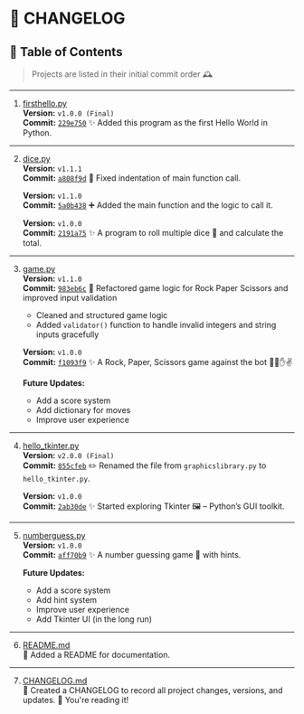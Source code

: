 # 📝 CHANGELOG

## 📜 Table of Contents

> Projects are listed in their initial commit order 🕰

---

1. [firsthello.py](./firsthello.py)  
   **Version:** `v1.0.0 (Final)`  
   **Commit:** [`229e750`](https://github.com/KokniDevloper/Python-Program/commit/299e750f68286a918137b2b5eb765bddb3e87584)
   ✨ Added this program as the first Hello World in Python.

---

2. [dice.py](./dice.py)  
   **Version:** `v1.1.1`  
   **Commit:** [`a808f9d`](https://github.com/KokniDevloper/Python-Program/commit/a808f9d99c3267abee832cd354778ef8b0c4dc85)
   🧱 Fixed indentation of main function call.

   **Version:** `v1.1.0`  
   **Commit:** [`5a0b438`](https://github.com/KokniDevloper/Python-Program/commit/5a0b4384b542d710c338c42a34ece01b9ed1d362) 
   ➕ Added the main function and the logic to call it.

   **Version:** `v1.0.0`  
   **Commit:** [`2191a75`](https://github.com/KokniDevloper/Python-Program/commit/2191a75f64e79c337cb50b77109219b3bf9c41c1) 
   ✨ A program to roll multiple dice 🎲 and calculate the total.

---

3. [game.py](./game.py)  
   **Version:** `v1.1.0`  
   **Commit:** [`983eb6c`](https://github.com/KokniDevloper/Python-Program/commit/983eb6cd1f1d489527dc84433b3c0b6145ec7572)
   🧠 Refactored game logic for Rock Paper Scissors and improved input validation  
   - Cleaned and structured game logic  
   - Added `validator()` function to handle invalid integers and string inputs gracefully

   **Version:** `v1.0.0`  
   **Commit:** [`f1093f9`](https://github.com/KokniDevloper/Python-Program/commit/f1093f94baf86069fb192d0c982f5fdee4f68dc0) 
   ✨ A Rock, Paper, Scissors game against the bot 🤖✊✋✌ 

   **Future Updates:**
   - Add a score system  
   - Add dictionary for moves  
   - Improve user experience

---

4. [hello_tkinter.py](./hello_tkinter.py)  
   **Version:** `v2.0.0 (Final)`  
   **Commit:** [`855cfeb`](https://github.com/KokniDevloper/Python-Program/commit/855cfeb279dc57301a2d2de274939a22a3713e43)
   ✏️ Renamed the file from `graphicslibrary.py` to `hello_tkinter.py`.

   **Version:** `v1.0.0`  
   **Commit:** [`2ab30de`](https://github.com/KokniDevloper/Python-Program/commit/2ab30dece42776bed89eb0d8b9df0af31636f319)
   ✨ Started exploring Tkinter 🖼 – Python’s GUI toolkit.

---

5. [numberguess.py](./numberguess.py)  
   **Version:** `v1.0.0`  
   **Commit:** [`aff70b9`](https://github.com/KokniDevloper/Python-Program/commit/aff70b99a905b98e8e7cff7e74e849809e8f90d4)
   ✨ A number guessing game 🔢 with hints.

   **Future Updates:**
   - Add a score system  
   - Add hint system  
   - Improve user experience  
   - Add Tkinter UI (in the long run)

---

6. [README.md](./README.md)  
   📘 Added a README for documentation.

---

7. [CHANGELOG.md](./CHANGELOG.md)  
   📜 Created a CHANGELOG to record all project changes, versions, and updates.
   📜 You're reading it!
